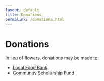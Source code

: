 ```yaml
---
layout: default
title: Donations
permalink: /donations.html
---
```


# Donations

In lieu of flowers, donations may be made to:

- [Local Food Bank](https://example.com)
- [Community Scholarship Fund](https://example.com)
